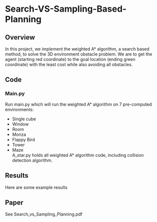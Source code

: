 # Search-VS-Sampling-Based-Planning

## Overview
In this project, we implement the weighted A* algorithm, a search based method, to solve the 3D environment obstacle problem. We are to get the agent (starting red coordinate) to the goal location (ending green coordinate) with the least cost while also avoiding all obstacles.

## Code
### Main.py
Run main.py which will run the weighted A* algorithm on 7 pre-computed environments:  
- Single cube  
- Window  
- Room  
- Monza  
- Flappy Bird  
- Tower  
- Maze  
A_star.py holds all weighted A* algorithm code, including collision detection algorithm.

## Results
Here are some example results

## Paper
See Search_vs_Sampling_Planning.pdf
